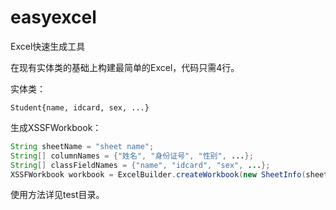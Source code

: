 # easyexcel
Excel快速生成工具



在现有实体类的基础上构建最简单的Excel，代码只需4行。

实体类：

`Student{name, idcard, sex, ...}`

生成XSSFWorkbook：

```java
String sheetName = "sheet name";
String[] columnNames = {"姓名", "身份证号", "性别", ...};
String[] classFieldNames = {"name", "idcard", "sex", ...};
XSSFWorkbook workbook = ExcelBuilder.createWorkbook(new SheetInfo(sheetName, columnNames, classFieldNames, studentList));
```

使用方法详见test目录。

